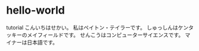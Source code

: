 # hello-world
tutorial
こんいちはせかい。
私はペイトン・テイラーです。
しゅっしんはケンタッキーのメイフィールドです。
せんこうはコンピューターサイエンスです。
マイナーは日本語です。
